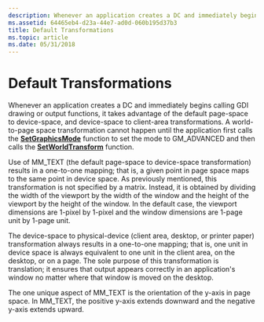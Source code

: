 ```yaml
---
description: Whenever an application creates a DC and immediately begins calling GDI drawing or output functions, it takes advantage of the default page-space to device-space, and device-space to client-area transformations.
ms.assetid: 64465eb4-d23a-44e7-ad0d-060b195d37b3
title: Default Transformations
ms.topic: article
ms.date: 05/31/2018
---
```


# Default Transformations

Whenever an application creates a DC and immediately begins calling GDI drawing or output functions, it takes advantage of the default page-space to device-space, and device-space to client-area transformations. A world-to-page space transformation cannot happen until the application first calls the [**SetGraphicsMode**](/windows/desktop/api/Wingdi/nf-wingdi-setgraphicsmode) function to set the mode to GM\_ADVANCED and then calls the [**SetWorldTransform**](/windows/desktop/api/Wingdi/nf-wingdi-setworldtransform) function.

Use of MM\_TEXT (the default page-space to device-space transformation) results in a one-to-one mapping; that is, a given point in page space maps to the same point in device space. As previously mentioned, this transformation is not specified by a matrix. Instead, it is obtained by dividing the width of the viewport by the width of the window and the height of the viewport by the height of the window. In the default case, the viewport dimensions are 1-pixel by 1-pixel and the window dimensions are 1-page unit by 1-page unit.

The device-space to physical-device (client area, desktop, or printer paper) transformation always results in a one-to-one mapping; that is, one unit in device space is always equivalent to one unit in the client area, on the desktop, or on a page. The sole purpose of this transformation is translation; it ensures that output appears correctly in an application's window no matter where that window is moved on the desktop.

The one unique aspect of MM\_TEXT is the orientation of the y-axis in page space. In MM\_TEXT, the positive y-axis extends downward and the negative y-axis extends upward.

 

 



